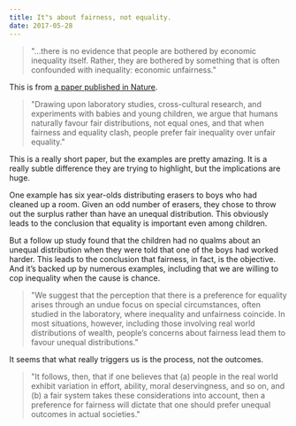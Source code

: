 ```yaml
---
title: It"s about fairness, not equality.
date: 2017-05-28
---
```


<!--kg-card-begin: html--><blockquote>
<p>&quot;&#8230;there is no evidence that people are bothered by economic inequality itself. Rather, they are bothered by something that is often confounded with inequality: economic unfairness.&quot;</p>
</blockquote>
<p>This is from <a href="https://www.nature.com/articles/s41562-017-0082">a paper published in Nature</a>.</p>
<blockquote>
<p>&quot;Drawing upon laboratory studies, cross-cultural research, and experiments with babies and young children, we argue that humans naturally favour fair distributions, not equal ones, and that when fairness and equality clash, people prefer fair inequality over unfair equality.&quot;</p>
</blockquote>
<p>This is a really short paper, but the examples are pretty amazing. It is a really subtle difference they are trying to highlight, but the implications are huge.</p>
<p>One example has six year-olds distributing erasers to boys who had cleaned up a room. Given an odd number of erasers, they chose to throw out the surplus rather than have an unequal distribution. This obviously leads to the conclusion that equality is important even among children.</p>
<p>But a follow up study found that the children had no qualms about an unequal distribution when they were told that one of the boys had worked harder. This leads to the conclusion that fairness, in fact, is the objective. And it&#8217;s backed up by numerous examples, including that we are willing to cop inequality when the cause is chance.</p>
<blockquote>
<p>&quot;We suggest that the perception that there is a preference for equality arises through an undue focus on special circumstances, often studied in the laboratory, where inequality and unfairness coincide. In most situations, however, including those involving real world distributions of wealth, people’s concerns about fairness lead them to favour unequal distributions.&quot;</p>
</blockquote>
<p>It seems that what really triggers us is the process, not the outcomes.</p>
<blockquote>
<p>&quot;It follows, then, that if one believes that (a) people in the real world exhibit variation in effort, ability, moral deservingness, and so on, and (b) a fair system takes these considerations into account, then a preference for fairness will dictate that one should prefer unequal outcomes in actual societies.&quot;</p>
</blockquote>
<!--kg-card-end: html-->